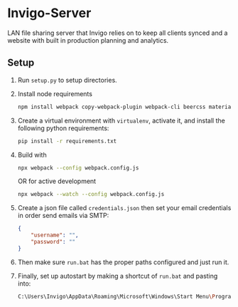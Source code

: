 # Invigo-Server

LAN file sharing server that Invigo relies on to keep all clients synced and a website with built in production planning and analytics.

## Setup

1. Run `setup.py` to setup directories.
2. Install node requirements

    ```bash
    npm install webpack copy-webpack-plugin webpack-cli beercss material-dynamic-colors jquery flatpickr chart.js chartjs-chart-matrix date-fns chartjs-adapter-date-fns dhtmlx-gantt --save-dev
    ```

3. Create a virtual environment with `virtualenv`, activate it, and install the following python requirements:

    ```bash
    pip install -r requirements.txt
    ```

4. Build with

    ```bash
    npx webpack --config webpack.config.js
    ```

    OR for active development

    ```bash
    npx webpack --watch --config webpack.config.js
    ```

5. Create a json file called `credentials.json` then set your email credentials in order send emails via SMTP:

    ```json
    {
        "username": "",
        "password": ""
    }
    ```

6. Then make sure `run.bat` has the proper paths configured and just run it.

7. Finally, set up autostart by making a shortcut of `run.bat` and pasting into:

    ```bash
    C:\Users\Invigo\AppData\Roaming\Microsoft\Windows\Start Menu\Programs\Startup
    ```
